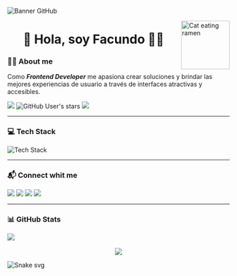 ![Banner GitHub](https://i.ibb.co/YBsrLGc/Git-Hub-Banner2.png)

<img align="right" alt="Cat eating ramen" height="110px" src="https://i.ibb.co/v3p3cC9/catramen.gif"/>

<h1 align="center" border="none">👋 Hola, soy Facundo 🐱‍👤</h1>

### 👨‍💻 About me
Como **_Frontend Developer_** me apasiona crear soluciones y brindar las mejores experiencias de usuario a través de interfaces atractivas y accesibles.

![](https://img.shields.io/github/followers/Facugl?label=follow&logo=github&style=flat-square)
![GitHub User's stars](https://img.shields.io/github/stars/Facugl?label=%E2%AD%90GitHub%20stars&style=flat-square)
![](https://komarev.com/ghpvc/?username=Facugl&style=flat-square&color=ff69b4)

---

### 💻  Tech Stack
![Tech Stack](https://skills.thijs.gg/icons?i=markdown,html,css,js,react,sass,git,figma")

---

### 📬  Connect whit me
[<img src="https://img.shields.io/badge/Telegram-%40FacundoLuna7-28a8ea">](https://t.me/FacundoLuna7)
[<img src="https://img.shields.io/badge/Twitter-%40FacundoLuna__-informational">](https://www.twitter.con/FacundoLuna__)
[<img src="https://img.shields.io/badge/LinkedIn-FacundoLuna-informational">](https://www.linkedin.com/in/facundoluna)
[<img src="https://img.shields.io/badge/Email-facundolunaok%40gmail.com-orange">](mailto:facundolunaok@gmail.com)


---

### 📊 GitHub Stats
<div align='center' style="display: flex;">
  <img src="https://github-readme-stats.vercel.app/api?username=Facugl&show_icons=true&theme=panda" />
</div>
<br>
<div align='center' style="display: flex; justify-content: center;">
  <img src="https://github-readme-stats.vercel.app/api/top-langs/?username=Facugl&layout=compact&langs_count=8&show_icons=true&theme=panda&card_width=445" />
</div>

![Snake svg](https://github.com/Facugl/Facugl/blob/output/github-contribution-grid-snake.gif)
